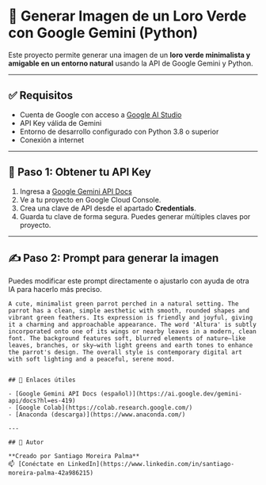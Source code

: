 # 🦜 Generar Imagen de un Loro Verde con Google Gemini (Python)

Este proyecto permite generar una imagen de un **loro verde minimalista y amigable en un entorno natural** usando la API de Google Gemini y Python.

---

## ✅ Requisitos

- Cuenta de Google con acceso a [Google AI Studio](https://ai.google.dev/gemini-api/docs?hl=es-419)
- API Key válida de Gemini
- Entorno de desarrollo configurado con Python 3.8 o superior
- Conexión a internet

---

## 🔑 Paso 1: Obtener tu API Key

1. Ingresa a [Google Gemini API Docs](https://ai.google.dev/gemini-api/docs?hl=es-419)
2. Ve a tu proyecto en Google Cloud Console.
3. Crea una clave de API desde el apartado **Credentials**.
4. Guarda tu clave de forma segura. Puedes generar múltiples claves por proyecto.

---

## ✍️ Paso 2: Prompt para generar la imagen

Puedes modificar este prompt directamente o ajustarlo con ayuda de otra IA para hacerlo más preciso.

```text
A cute, minimalist green parrot perched in a natural setting. The parrot has a clean, simple aesthetic with smooth, rounded shapes and vibrant green feathers. Its expression is friendly and joyful, giving it a charming and approachable appearance. The word 'Altura' is subtly incorporated onto one of its wings or nearby leaves in a modern, clean font. The background features soft, blurred elements of nature—like leaves, branches, or sky—with light greens and earth tones to enhance the parrot's design. The overall style is contemporary digital art with soft lighting and a peaceful, serene mood.


## 📌 Enlaces útiles

- [Google Gemini API Docs (español)](https://ai.google.dev/gemini-api/docs?hl=es-419)
- [Google Colab](https://colab.research.google.com/)
- [Anaconda (descarga)](https://www.anaconda.com/)

---

## 👤 Autor

**Creado por Santiago Moreira Palma**  
📫 [Conéctate en LinkedIn](https://www.linkedin.com/in/santiago-moreira-palma-42a986215)
